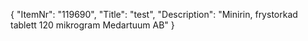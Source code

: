 {
  "ItemNr": "119690",
  "Title": "test",
  "Description": "Minirin, frystorkad tablett 120 mikrogram Medartuum AB"
}
